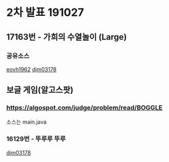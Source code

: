 # 2차 발표 191027

## 17163번 - 가희의 수열놀이 (Large)
### 공유소스   
[eovh1962](http://boj.kr/f14ffbc4bf52430ca4f59c0645258658)
[djm03178](http://boj.kr/a46dd74aaf7e41d0ae4e99fc059faee6)

## 보글 게임(알고스팟)
### https://algospot.com/judge/problem/read/BOGGLE
소스는 main.java

### 16129번 - 뚜루루 뚜루
[djm03178](http://boj.kr/76362d1c3cbd4bfb86cdaa3708195715)  

